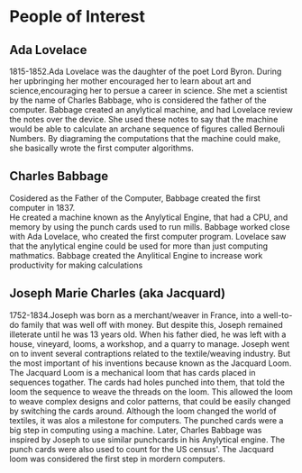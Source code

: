 # People of Interest
## Ada Lovelace
1815-1852.Ada Lovelace was the daughter of the poet Lord Byron.  During her upbringing her mother encouraged her to learn about art and science,encouraging her to persue a career in science.
She met a scientist by the name of Charles Babbage, who is considered the father of the computer.  Babbage created an anylytical machine, and had Lovelace review the notes over the device.
She used these notes to say that the machine would be able to calculate an archane sequence of figures called Bernouli Numbers.
By diagraming the computations that the machine could make, she basically wrote the first computer algorithms.
## Charles Babbage
Cosidered as the Father of the Computer, Babbage created the first computer in 1837.  
He created a machine known as the Anylytical Engine, that had a CPU, and memory by using the punch cards used to run mills.
Babbage worked close with Ada Lovelace, who created the first computer program.  Lovelace saw that the anylytical engine could be used for more than just computing mathmatics.
Babbage created the Anylitical Engine to increase work productivity for making calculations
## Joseph Marie Charles (aka Jacquard)
1752-1834.Joseph was born as a merchant/weaver in France, into a well-to-do family that was well off with money.  But despite this, Joseph remained illeterate until he was 13 years old.  When his father died, he was left with a house, vineyard, looms, a workshop, and a quarry to manage.  Joseph went on to invent several contraptions related to the textile/weaving industry.  But the most important of his inventions because known as the Jacquard Loom.
The Jacquard Loom is a mechanical loom that has cards placed in sequences togather.  The cards had holes punched into them, that told the loom the sequence to weave the threads on the loom.  This allowed the loom to weave complex designs and color patterns, that could be easily changed by switching the cards around.
Although the loom changed the world of textiles, it was alos a milestone for computers.  The punched cards were a big step in computing using a machine.  Later, Charles Babbage was inspired by Joseph to use similar punchcards in his Anylytical engine.  The punch cards were also used to count for the US census'.
The Jacquard loom was considered the first step in mordern computers.

